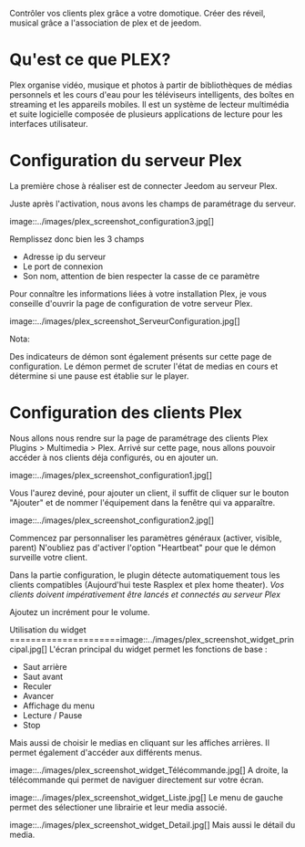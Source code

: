 Contrôler vos clients plex grâce a votre domotique.
Créer des réveil, musical grâce a l'association de plex et de jeedom.

Qu'est ce que PLEX?
===================
Plex organise vidéo, musique et photos à partir de bibliothèques de médias personnels et les cours d'eau pour les téléviseurs intelligents, des boîtes en streaming et les appareils mobiles. Il est un système de lecteur multimédia et suite logicielle composée de plusieurs applications de lecture pour les interfaces utilisateur.       


Configuration du serveur Plex
=============================

La première chose à réaliser est de connecter Jeedom au serveur Plex.

Juste après l'activation, nous avons les champs de paramétrage du serveur.

image::../images/plex_screenshot_configuration3.jpg[]

Remplissez donc bien les 3 champs

* Adresse ip du serveur
* Le port de connexion
* Son nom, attention de bien respecter la casse de ce paramètre


Pour connaître les informations liées à votre installation Plex, je vous conseille d'ouvrir la page de configuration de votre serveur Plex.

image::../images/plex_screenshot_ServeurConfiguration.jpg[]

Nota:

Des indicateurs de démon sont également présents sur cette page de configuration.
Le démon permet de scruter l'état de medias en cours et détermine si une pause est établie sur le player.


Configuration des clients Plex
==============================
Nous allons nous rendre sur la page de paramétrage des clients Plex Plugins > Multimedia > Plex.
Arrivé sur cette page, nous allons pouvoir accéder à nos clients déja configurés, ou en ajouter un.

image::../images/plex_screenshot_configuration1.jpg[]

Vous l'aurez deviné, pour ajouter un client, il suffit de cliquer sur le bouton "Ajouter" et de nommer l'équipement dans la fenêtre qui va apparaître.

image::../images/plex_screenshot_configuration2.jpg[]

Commencez par personnaliser les paramètres généraux (activer, visible, parent)
N'oubliez pas d'activer l'option "Heartbeat" pour que le démon surveille votre client.

Dans la partie configuration, le plugin détecte automatiquement tous les clients compatibles (Aujourd'hui teste Rasplex et plex home theater).
*Vos clients doivent impérativement être lancés et connectés au serveur Plex*

Ajoutez un incrément pour le volume.

Utilisation du widget
=====================image::../images/plex_screenshot_widget_principal.jpg[]
L'écran principal du widget permet les fonctions de base :

* Saut arrière
* Saut avant
* Reculer
* Avancer
* Affichage du menu
* Lecture / Pause 
* Stop

Mais aussi de choisir le medias en cliquant sur les affiches arrières.
Il permet également d'accéder aux différents menus.

image::../images/plex_screenshot_widget_Télécommande.jpg[]
A droite, la télécommande qui permet de naviguer directement sur votre écran.

image::../images/plex_screenshot_widget_Liste.jpg[]
Le menu de gauche permet des sélectioner une librairie et leur media associé.

image::../images/plex_screenshot_widget_Detail.jpg[]
Mais aussi le détail du media.

